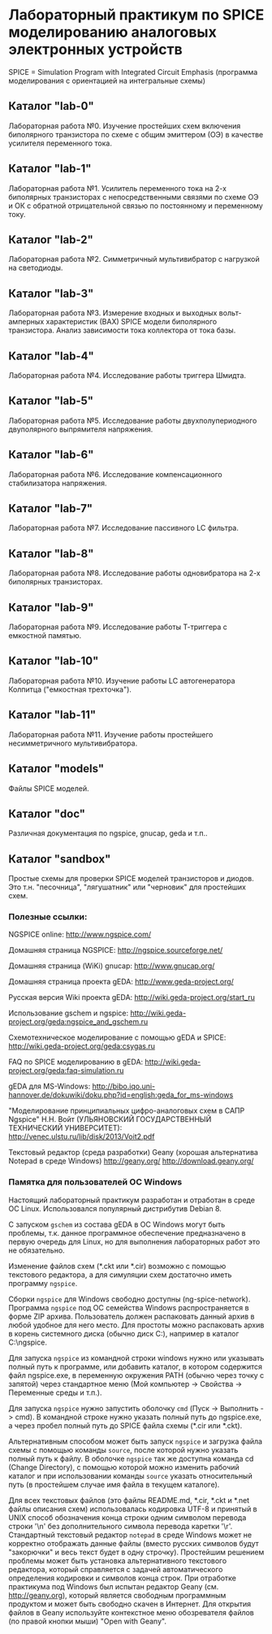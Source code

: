 # Лабораторный практикум по SPICE моделированию аналоговых электронных устройств
SPICE = Simulation Program with Integrated Circuit Emphasis
(программа моделирования с ориентацией на интегральные схемы)

## Каталог "lab-0"
Лабораторная работа №0.
Изучение простейших схем включения биполярного транзистора по схеме с общим
эмиттером (ОЭ) в качестве усилителя переменного тока.

## Каталог "lab-1"
Лабораторная работа №1.
Усилитель переменного тока на 2-х биполярных транзисторах с непосредственными
связями по схеме ОЭ и ОК с обратной отрицательной связью по постоянному
и переменному току.

## Каталог "lab-2"
Лабораторная работа №2.
Симметричный мультивибратор с нагрузкой на светодиоды.

## Каталог "lab-3"
Лабораторная работа №3.
Измерение входных и выходных вольт-амперных характеристик (ВАХ)
SPICE модели биполярного транзистора.
Анализ зависимости тока коллектора от тока базы.

## Каталог "lab-4"
Лабораторная работа №4.
Исследование работы триггера Шмидта.

## Каталог "lab-5"
Лабораторная работа №5.
Исследование работы двухполупериодного двуполярного выпрямителя напряжения.

## Каталог "lab-6"
Лабораторная работа №6.
Исследование компенсационного стабилизатора напряжения.

## Каталог "lab-7"
Лабораторная работа №7.
Исследование пассивного LC фильтра.

## Каталог "lab-8"
Лабораторная работа №8.
Исследование работы одновибратора на 2-х биполярных транзисторах.

## Каталог "lab-9"
Лабораторная работа №9.
Исследование работы Т-триггера с емкостной памятью.

## Каталог "lab-10"
Лабораторная работа №10.
Изучение работы LC автогенератора Колпитца ("емкостная трехточка").

## Каталог "lab-11"
Лабораторная работа №11.
Изучение работы простейшего несимметричного мультивибратора.

## Каталог "models"
Файлы SPICE моделей.

## Каталог "doc"
Различная документация по ngspice, gnucap, geda и т.п..

## Каталог "sandbox"
Простые схемы для проверки SPICE моделей транзисторов и диодов.
Это т.н. "песочница", "лягушатник" или "черновик" для простейших схем.

### Полезные ссылки:
NGSPICE online: http://www.ngspice.com/

Домашняя страница NGSPICE: http://ngspice.sourceforge.net/

Домашняя страница (WiKi) gnucap: http://www.gnucap.org/

Домашняя страница проекта gEDA: http://www.geda-project.org/

Русская версия Wiki проекта gEDA: http://wiki.geda-project.org/start_ru

Использование gschem и ngspice:
http://wiki.geda-project.org/geda:ngspice_and_gschem.ru 

Схемотехническое моделирование с помощью gEDA и SPICE:
http://wiki.geda-project.org/geda:csygas.ru

FAQ по SPICE моделированию в gEDA:
http://wiki.geda-project.org/geda:faq-simulation.ru

gEDA для MS-Windows:
http://bibo.iqo.uni-hannover.de/dokuwiki/doku.php?id=english:geda_for_ms-windows

"Моделирование принципиальных цифро-аналоговых схем в САПР Ngspice"
Н.Н. Войт (УЛЬЯНОВСКИЙ ГОСУДАРСТВЕННЫЙ ТЕХНИЧЕСКИЙ УНИВЕРСИТЕТ):
http://venec.ulstu.ru/lib/disk/2013/Voit2.pdf

Текстовый редактор (среда разработки) Geany
(хорошая альтернатива Notepad в среде Windows)
http://geany.org/
http://download.geany.org/

### Памятка для пользователей ОС Windows

Настоящий лабораторный практикум разработан и отработан в среде ОС Linux.
Использовался популярный дистрибутив Debian 8.

С запуском `gschem` из состава gEDA в ОС Windows могут быть проблемы,
т.к. данное программное обеспечение предназначено в первую очередь
для Linux, но для выполнения лабораторных работ это не обязательно.

Изменение файлов схем (*.ckt или *.cir) возможно с помощью текстового редактора,
а для симуляции схем достаточно иметь программу `ngspice`.

Сборки `ngspice` для Windows свободно доступны (ng-spice-network).
Программа `ngspice` под ОС семейства Windows распространяется в форме ZIP архива.
Пользователь должен распаковать данный архив в любой удобное для него место.
Для простоты можно распаковать архив в корень системного диска (обычно диск C:),
например в каталог C:\ngspice.

Для запуска `ngspice` из командной строки windows нужно или указывать полный путь
к программе, или добавить каталог, в котором содержится файл ngspice.exe, в переменную
окружения PATH (обычно через точку с запятой) через стандартное меню
(Мой компьютер -> Свойства -> Переменные среды и т.п.).

Для запуска `ngspice` нужно запустить оболочку `cmd` (Пуск -> Выполнить -> cmd).
В командной строке нужно указать полный путь до ngspice.exe,
а через пробел полный путь до SPICE файла схемы (*.cir или *.ckt).

Альтернативным способом может быть запуск `ngspice` и загрузка файла схемы
с помощью команды `source`, после которой нужно указать полный путь к файлу.
В оболочке `ngspice` так же доступна команда cd (Change Directory), с помощью
которой можно изменить рабочий каталог и при использовании команды `source`
указать относительный путь (в простейшем случае имя файла в текущем каталоге).

Для всех текстовых файлов (это файлы README.md, *.cir, *.ckt и *.net
файлы описания схем) использовалась кодировка UTF-8 и принятый в UNIX
способ обозначения конца строки одним символом перевода строки '\n'
без дополнительного символа перевода каретки '\r'.
Стандартный текстовый редактор `notepad` в среде Windows может не
корректно отображать данные файлы (вместо русских символов будут "закорючки"
и весь текст будет в одну строчку).
Простейшим решением проблемы может быть установка альтернативного текстового
редактора, который справляется с задачей автоматического определения
кодировки и символов конца строк. При отработке практикума под Windows
был испытан редактор Geany (см. http://geany.org), который является
свободным программным продуктом и может быть свободно скачен в Интернет.
Для открытия файлов в Geany используйте контекстное меню обозревателя
файлов (по правой кнопки мыши) "Open with Geany".

